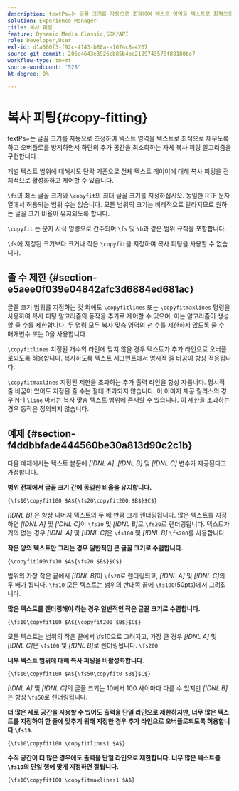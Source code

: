 ```yaml
---
description: textPs=는 글꼴 크기를 자동으로 조정하여 텍스트 영역을 텍스트로 최적으로 채우도록 하고 오버플로를 방지하면서 하단의 추가 공간을 최소화하는 자체 복사 피팅 알고리즘을 구현합니다.
solution: Experience Manager
title: 복사 피팅
feature: Dynamic Media Classic,SDK/API
role: Developer,User
exl-id: d1a560f3-f92c-4143-b80a-e1674c8a4207
source-git-commit: 206e4643e3926cb85b4be2189743578f88180be7
workflow-type: tm+mt
source-wordcount: '528'
ht-degree: 0%

---
```


# 복사 피팅{#copy-fitting}

textPs=는 글꼴 크기를 자동으로 조정하여 텍스트 영역을 텍스트로 최적으로 채우도록 하고 오버플로를 방지하면서 하단의 추가 공간을 최소화하는 자체 복사 피팅 알고리즘을 구현합니다.

개별 텍스트 범위에 대해서도 단락 기준으로 전체 텍스트 레이어에 대해 복사 피팅을 전체적으로 활성화하고 제어할 수 있습니다.

`\fs`의 최소 글꼴 크기와 `\copyfit`의 최대 글꼴 크기를 지정하십시오. 동일한 RTF 문자열에서 허용되는 범위 수는 없습니다. 모든 범위의 크기는 비례적으로 달라지므로 원하는 글꼴 크기 비율이 유지되도록 합니다.

`\copyfit` 는 문자 서식 명령으로 간주되며  `\fs` 및  `\b`과 같은 범위 규칙을 포함합니다.

`\fs`에 지정된 크기보다 크거나 작은 `\copyfit`을 지정하여 복사 피팅을 사용할 수 없습니다.

## 줄 수 제한 {#section-e5aee0f039e04842afc3d6884ed681ac}

글꼴 크기 범위를 지정하는 것 외에도 `\copyfitlines` 또는 `\copyfitmaxlines` 명령을 사용하여 복사 피팅 알고리즘의 동작을 추가로 제어할 수 있으며, 이는 알고리즘이 생성할 줄 수를 제한합니다. 두 명령 모두 복사 맞춤 영역의 선 수를 제한하지 않도록 줄 수 매개변수 또는 0을 사용합니다.

`\copyfitlines` 지정된 개수의 라인에 맞지 않을 경우 텍스트가 추가 라인으로 오버플로되도록 허용합니다. 복사하도록 텍스트 세그먼트에서 명시적 줄 바꿈이 항상 적용됩니다.

`\copyfitmaxlines` 지정된 제한을 초과하는 추가 출력 라인을 항상 자릅니다. 명시적 줄 바꿈이 있어도 지정된 줄 수는 절대 초과되지 않습니다. 이 이미지 제공 릴리스의 경우 N-1 `\line` 마커는 복사 맞춤 텍스트 범위에 존재할 수 있습니다. 이 제한을 초과하는 경우 동작은 정의되지 않습니다.

## 예제 {#section-f4ddbbfade444560be30a813d90c2c1b}

다음 예제에서는 텍스트 본문에 *[!DNL $A$]*, *[!DNL $B$]* 및 *[!DNL $C$]* 변수가 제공된다고 가정합니다.

**범위 전체에서 글꼴 크기 간에 동일한 비율을 유지합니다.**

`{\fs10\copyfit100 $A${\fs20\copyfit200 $B$}$C$}`

*[!DNL $B$]* 은 항상 나머지 텍스트의 두 배 만큼 크게 렌더링됩니다. 많은 텍스트를 지정하면 *[!DNL $A$]* 및 *[!DNL $C$]*&#x200B;이 `\fs10` 및 *[!DNL $B$]*&#x200B;로 `\fs20`로 렌더링됩니다. 텍스트가 거의 없는 경우 *[!DNL $A$]* 및 *[!DNL $C$]*&#x200B;은 `\fs100` 및 *[!DNL $B$]* `\fs200`를 사용합니다.

**작은 양의 텍스트만 그리는 경우 일반적인 큰 글꼴 크기로 수렴합니다.**

`{\copyfit100\fs10 $A${\fs20 $B$}$C$}`

범위의 가장 작은 끝에서 *[!DNL $B$]*&#x200B;이 `\fs20`로 렌더링되고, *[!DNL $A$]* 및 *[!DNL $C$]*&#x200B;의 두 배가 됩니다. `\fs10` 모든 텍스트는 범위의 반대쪽 끝에 `\fs100`(50pts)에서 그려집니다.

**많은 텍스트를 렌더링해야 하는 경우 일반적인 작은 글꼴 크기로 수렴합니다.**

`{\fs10\copyfit100 $A${\copyfit200 $B$}$C$}`

모든 텍스트는 범위의 작은 끝에서 \fs10으로 그려지고, 가장 큰 경우 *[!DNL $A$]* 및 *[!DNL $C$]*&#x200B;은 `\fs100` 및 *[!DNL $B$]*&#x200B;로 렌더링됩니다. `\fs200`

**내부 텍스트 범위에 대해 복사 피팅을 비활성화합니다.**

`{\fs10\copyfit100 $A${\fs50\copyfit0 $B$}$C$}`

*[!DNL $A$]* 및 *[!DNL $C$]*&#x200B;의 글꼴 크기는 10에서 100 사이마다 다를 수 있지만 *[!DNL $B$]*&#x200B;는 항상 `\fs50`로 렌더링됩니다.

**더 많은 세로 공간을 사용할 수 있어도 출력을 단일 라인으로 제한하지만, 너무 많은 텍스트를 지정하여 한 줄에 맞추기 위해 지정한 경우 추가 라인으로 오버플로되도록 허용합니다  `\fs10`.**

`{\fs10\copyfit100 \copyfitlines1 $A$}`

**수직 공간이 더 많은 경우에도 출력을 단일 라인으로 제한합니다. 너무 많은 텍스트를 `\fs10`의 단일 행에 맞게 지정하면 잘립니다.**

`{\fs10\copyfit100 \copyfitmaxlines1 $A$}`

